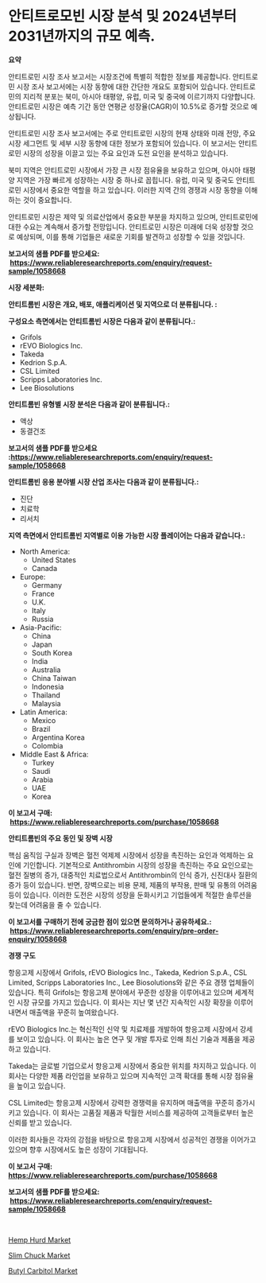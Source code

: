 <p><h1>안티트로모빈 시장 분석 및 2024년부터 2031년까지의 규모 예측.</h1></p><p><strong>요약</strong></p>
<p><p>안티트로민 시장 조사 보고서는 시장조건에 특별히 적합한 정보를 제공합니다. 안티트로민 시장 조사 보고서에는 시장 동향에 대한 간단한 개요도 포함되어 있습니다. 안티트로민의 지리적 분포는 북미, 아시아 태평양, 유럽, 미국 및 중국에 이르기까지 다양합니다. 안티트로민 시장은 예측 기간 동안 연평균 성장율(CAGR)이 10.5%로 증가할 것으로 예상됩니다.</p><p>안티트로민 시장 조사 보고서에는 주로 안티트로민 시장의 현재 상태와 미래 전망, 주요 시장 세그먼트 및 세부 시장 동향에 대한 정보가 포함되어 있습니다. 이 보고서는 안티트로민 시장의 성장을 이끌고 있는 주요 요인과 도전 요인을 분석하고 있습니다.</p><p>북미 지역은 안티트로민 시장에서 가장 큰 시장 점유율을 보유하고 있으며, 아시아 태평양 지역은 가장 빠르게 성장하는 시장 중 하나로 꼽힙니다. 유럽, 미국 및 중국도 안티트로민 시장에서 중요한 역할을 하고 있습니다. 이러한 지역 간의 경쟁과 시장 동향을 이해하는 것이 중요합니다.</p><p>안티트로민 시장은 제약 및 의료산업에서 중요한 부분을 차지하고 있으며, 안티트로민에 대한 수요는 계속해서 증가할 전망입니다. 안티트로민 시장은 미래에 더욱 성장할 것으로 예상되며, 이를 통해 기업들은 새로운 기회를 발견하고 성장할 수 있을 것입니다.</p></p>
<p><strong>보고서의 샘플 PDF를 받으세요: &nbsp;<a href="https://www.reliableresearchreports.com/enquiry/request-sample/1058668">https://www.reliableresearchreports.com/enquiry/request-sample/1058668</a></strong></p>
<p><strong>시장 세분화:</strong></p>
<p><strong> 안티트롬빈 시장은 개요, 배포, 애플리케이션 및 지역으로 더 분류됩니다. :</strong></p>
<p><strong>구성요소 측면에서는 안티트롬빈 시장은 다음과 같이 분류됩니다.:</strong></p>
<p><ul><li>Grifols</li><li>rEVO Biologics Inc.</li><li>Takeda</li><li>Kedrion S.p.A.</li><li>CSL Limited</li><li>Scripps Laboratories Inc.</li><li>Lee Biosolutions</li></ul></p>
<p><strong> 안티트롬빈 유형별 시장 분석은 다음과 같이 분류됩니다.:</strong></p>
<p><ul><li>액상</li><li>동결건조</li></ul></p>
<p><strong>보고서의 샘플 PDF를 받으세요 :<a href="https://www.reliableresearchreports.com/enquiry/request-sample/1058668">https://www.reliableresearchreports.com/enquiry/request-sample/1058668</a></strong></p>
<p><strong> 안티트롬빈 응용 분야별 시장 산업 조사는 다음과 같이 분류됩니다.:</strong></p>
<p><ul><li>진단</li><li>치료학</li><li>리서치</li></ul></p>
<p><strong>지역 측면에서 안티트롬빈 지역별로 이용 가능한 시장 플레이어는 다음과 같습니다.:</strong></p>
<p><ul>
    <li>
        North America:
        <ul>
            <li>United States</li>
            <li>Canada</li>
        </ul>
    </li>
    <li>
        Europe:
        <ul>
            <li>Germany</li>
            <li>France</li>
            <li>U.K.</li>
            <li>Italy</li>
            <li>Russia</li>
        </ul>
    </li>
    <li>
        Asia-Pacific:
        <ul>
            <li>China</li>
            <li>Japan</li>
            <li>South Korea</li>
            <li>India</li>
            <li>Australia</li>
            <li>China Taiwan</li>
            <li>Indonesia</li>
            <li>Thailand</li>
            <li>Malaysia</li>
        </ul>
    </li>
    <li>
        Latin America:
        <ul>
            <li>Mexico</li>
            <li>Brazil</li>
            <li>Argentina Korea</li>
            <li>Colombia</li>
        </ul>
    </li>
    <li>
        Middle East & Africa:
        <ul>
            <li>Turkey</li>
            <li>Saudi</li>
            <li>Arabia</li>
            <li>UAE</li>
            <li>Korea</li>
        </ul>
    </li>
    </ul></p>
<p><strong>이 보고서 구매: &nbsp;<a href="https://www.reliableresearchreports.com/purchase/1058668">https://www.reliableresearchreports.com/purchase/1058668</a></strong></p>
<p><strong>안티트롬빈의 주요 동인 및 장벽 시장</strong></p>
<p><p>핵심 움직임 구실과 장벽은 혈전 억제제 시장에서 성장을 촉진하는 요인과 억제하는 요인에 기인합니다. 기본적으로 Antithrombin 시장의 성장을 촉진하는 주요 요인으로는 혈전 질병의 증가, 대중적인 치료법으로서 Antithrombin의 인식 증가, 신진대사 질환의 증가 등이 있습니다. 반면, 장벽으로는 비용 문제, 제품의 부작용, 판매 및 유통의 어려움 등이 있습니다. 이러한 도전은 시장의 성장을 둔화시키고 기업들에게 적절한 솔루션을 찾는데 어려움을 줄 수 있습니다.</p></p>
<p><strong>이 보고서를 구매하기 전에 궁금한 점이 있으면 문의하거나 공유하세요.: &nbsp;<a href="https://www.reliableresearchreports.com/enquiry/pre-order-enquiry/1058668">https://www.reliableresearchreports.com/enquiry/pre-order-enquiry/1058668</a></strong></p>
<p><strong>경쟁 구도</strong></p>
<p><p>항응고제 시장에서 Grifols, rEVO Biologics Inc., Takeda, Kedrion S.p.A., CSL Limited, Scripps Laboratories Inc., Lee Biosolutions와 같은 주요 경쟁 업체들이 있습니다. 특히 Grifols는 항응고제 분야에서 꾸준한 성장을 이루어내고 있으며 세계적인 시장 규모를 가지고 있습니다. 이 회사는 지난 몇 년간 지속적인 시장 확장을 이루어내면서 매출액을 꾸준히 높여왔습니다.</p><p>rEVO Biologics Inc.는 혁신적인 신약 및 치료제를 개발하여 항응고제 시장에서 강세를 보이고 있습니다. 이 회사는 높은 연구 및 개발 투자로 인해 최신 기술과 제품을 제공하고 있습니다.</p><p>Takeda는 글로벌 기업으로서 항응고제 시장에서 중요한 위치를 차지하고 있습니다. 이 회사는 다양한 제품 라인업을 보유하고 있으며 지속적인 고객 확대를 통해 시장 점유율을 높이고 있습니다.</p><p>CSL Limited는 항응고제 시장에서 강력한 경쟁력을 유지하며 매출액을 꾸준히 증가시키고 있습니다. 이 회사는 고품질 제품과 탁월한 서비스를 제공하여 고객들로부터 높은 신뢰를 받고 있습니다.</p><p>이러한 회사들은 각자의 강점을 바탕으로 항응고제 시장에서 성공적인 경쟁을 이어가고 있으며 향후 시장에서도 높은 성장이 기대됩니다.</p></p>
<p><strong>이 보고서 구매: &nbsp; <a href="https://www.reliableresearchreports.com/purchase/1058668">https://www.reliableresearchreports.com/purchase/1058668</a></strong></p>
<p><strong>보고서의 샘플 PDF를 받으세요: &nbsp;<a href="https://www.reliableresearchreports.com/enquiry/request-sample/1058668">https://www.reliableresearchreports.com/enquiry/request-sample/1058668</a></strong><strong></strong></p>
<p>&nbsp;</p>
<p><p><a href="https://github.com/bobicer/Market-Research-Report-List-2/blob/main/hemp-hurd-market.md">Hemp Hurd Market</a></p><p><a href="https://github.com/seekum/Market-Research-Report-List-1/blob/main/slim-chuck-market.md">Slim Chuck Market</a></p><p><a href="https://github.com/timeliteaut/Market-Research-Report-List-1/blob/main/butyl-carbitol-market.md">Butyl Carbitol Market</a></p></p>